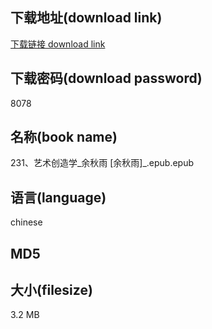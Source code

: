 ## 下载地址(download link)
[下载链接 download link](https://tutu365.netlify.app/?s=231%E3%80%81%E8%89%BA%E6%9C%AF%E5%88%9B%E9%80%A0%E5%AD%A6_%E4%BD%99%E7%A7%8B%E9%9B%A8+%5B%E4%BD%99%E7%A7%8B%E9%9B%A8%5D_.epub)

## 下载密码(download password)
8078

## 名称(book name)
231、艺术创造学_余秋雨 [余秋雨]_.epub.epub

## 语言(language)
chinese

## MD5


## 大小(filesize)
3.2 MB
